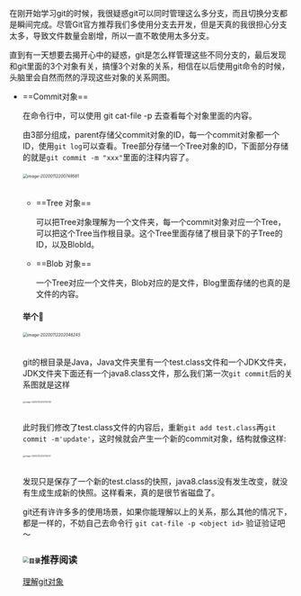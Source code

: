在刚开始学习git的时候，我很疑惑git可以同时管理这么多分支，而且切换分支都是瞬间完成。尽管Git官方推荐我们多使用分支去开发，但是天真的我很担心分支太多，导致文件数量会剧增，所以一直不敢使用太多分支。

直到有一天想要去揭开心中的疑惑，git是怎么样管理这些不同分支的，最后发现和git里面的3个对象有关，搞懂3个对象的关系，相信在以后使用git命令的时候，头脑里会自然而然的浮现这些对象的关系网图。

- ==Commit对象==

 	 在命令行中，可以使用 git cat-file -p  <object id> 去查看每个对象里面的内容。
	
	由3部分组成，parent存储父commit对象的ID，每一个commit对象都一个ID，使用`git log`可以查看。Tree部分存储一个Tree对象的ID，下面部分存储的就是`git commit -m "xxx"`里面的注释内容了。

###### <img src="https://tva1.sinaimg.cn/large/006tNbRwgy1gau1bdlvotj30cs09at8v.jpg" alt="image-20200112200749581" style="zoom:50%;" />

- ==Tree 对象==

	可以把Tree对象理解为一个文件夹，每一个commit对象对应一个Tree，可以把这个Tree当作根目录。这个Tree里面存储了根目录下的子Tree的ID，以及BlobId。

- ==Blob 对象==

	一个Tree对应一个文件夹，Blob对应的是文件，Blog里面存储的也真的是文件的内容。

#### 举个🌰

###### <img src="https://tva1.sinaimg.cn/large/006tNbRwgy1gau1ob6y9nj30jk0d4jro.jpg" alt="image-20200112202046245" style="zoom:50%;" />

git的根目录是Java，Java文件夹里有一个test.class文件和一个JDK文件夹，JDK文件夹下面还有一个java8.class文件，那么我们第一次`git commit`后的关系图就是这样

###### <img src="https://tva1.sinaimg.cn/large/006tNbRwgy1gau1uvyaxnj316c0dwq46.jpg" alt="image-20200112202700139" style="zoom: 25%;" />



此时我们修改了test.class文件的内容后，重新`git add test.class`再`git commit -m'update'`，这时候就会产生一个新的commit对象，结构就像这样:

###### <img src="https://tva1.sinaimg.cn/large/006tNbRwgy1gau2693hdaj31g60qwq6s.jpg" alt="image-20200112203735217" style="zoom:25%;" />

发现只是保存了一个新的test.class的快照，java8.class没有发生改变，就没有生成生成新的快照。这样看来，真的是很节省磁盘了。

git还有许许多多的使用场景，如果你能理解以上的关系，那么其他的情况下，都是一样的，不妨自己去命令行 `git cat-file -p <object id>` 验证验证吧～



### <img src="https://s2.ax1x.com/2020/01/11/l5minI.png" alt="目录" style="zoom:65%;" />推荐阅读

[理解git对象](https://ruby-china.org/topics/20723)
